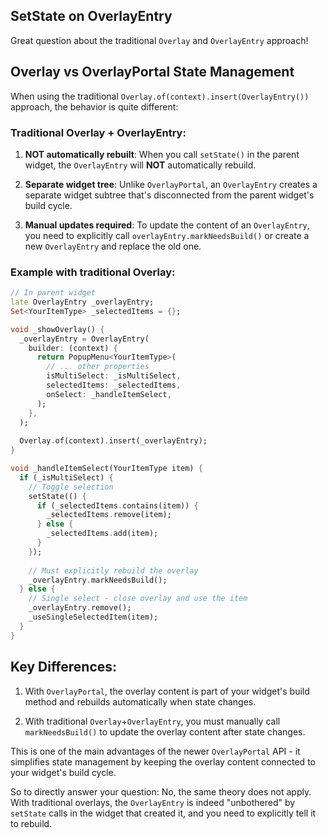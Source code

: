 SetState on OverlayEntry
----

Great question about the traditional `Overlay` and `OverlayEntry` approach!

## Overlay vs OverlayPortal State Management

When using the traditional `Overlay.of(context).insert(OverlayEntry())` approach, the behavior is quite different:

### Traditional Overlay + OverlayEntry:

1. **NOT automatically rebuilt**: When you call `setState()` in the parent widget, the `OverlayEntry` will **NOT** automatically rebuild.

2. **Separate widget tree**: Unlike `OverlayPortal`, an `OverlayEntry` creates a separate widget subtree that's disconnected from the parent widget's build cycle.

3. **Manual updates required**: To update the content of an `OverlayEntry`, you need to explicitly call `overlayEntry.markNeedsBuild()` or create a new `OverlayEntry` and replace the old one.

### Example with traditional Overlay:

```dart
// In parent widget
late OverlayEntry _overlayEntry;
Set<YourItemType> _selectedItems = {};

void _showOverlay() {
  _overlayEntry = OverlayEntry(
    builder: (context) {
      return PopupMenu<YourItemType>(
        // ... other properties
        isMultiSelect: _isMultiSelect,
        selectedItems: _selectedItems,
        onSelect: _handleItemSelect,
      );
    },
  );
  
  Overlay.of(context).insert(_overlayEntry);
}

void _handleItemSelect(YourItemType item) {
  if (_isMultiSelect) {
    // Toggle selection
    setState(() {
      if (_selectedItems.contains(item)) {
        _selectedItems.remove(item);
      } else {
        _selectedItems.add(item);
      }
    });
    
    // Must explicitly rebuild the overlay
    _overlayEntry.markNeedsBuild();
  } else {
    // Single select - close overlay and use the item
    _overlayEntry.remove();
    _useSingleSelectedItem(item);
  }
}
```

## Key Differences:

1. With `OverlayPortal`, the overlay content is part of your widget's build method and rebuilds automatically when state changes.

2. With traditional `Overlay`+`OverlayEntry`, you must manually call `markNeedsBuild()` to update the overlay content after state changes.

This is one of the main advantages of the newer `OverlayPortal` API - it simplifies state management by keeping the overlay content connected to your widget's build cycle.

So to directly answer your question: No, the same theory does not apply. With traditional overlays, the `OverlayEntry` is indeed "unbothered" by `setState` calls in the widget that created it, and you need to explicitly tell it to rebuild.
